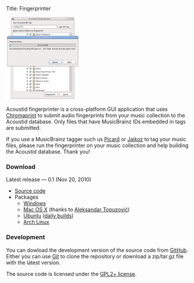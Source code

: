 Title: Fingerprinter

<div class="rightimg">

![Screenshot](/static/fingerprinter-gnome-small.png)

</div>

Acoustid fingerprinter is a cross-platform GUI application that uses
[Chromaprint][chp] to submit audio fingerprints from your music collection
to the Acoustid database. Only files that have MusicBrainz IDs embedded in
tags are submitted.

If you use a MusicBrainz tagger such us [Picard][picard] or [Jaikoz][jaikoz]
to tag your music files, please run the fingerprinter on your music collection
and help building the Acoustid database. Thank you!

[chp]: /chromaprint
[picard]: http://musicbrainz.org/doc/Picard
[jaikoz]: http://www.jthink.net/jaikoz/

### Download

Latest release &mdash; 0.1 (Nov 20, 2010)

 * [Source code][src]
 * Packages
     * [Windows][win]
     * [Mac OS X][osx] (thanks to [Aleksandar Topuzović][osxthread])
     * [Ubuntu][ppa] ([daily builds][ppad])
     * [Arch Linux](http://aur.archlinux.org/packages.php?ID=46382)

[src]: http://launchpad.net/acoustid-fingerprinter/trunk/0.1/+download/acoustid-fingerprinter-0.1.tar.gz
[win]: http://launchpad.net/acoustid-fingerprinter/trunk/0.1/+download/acoustid-fingerprinter-0.1-win32-2.zip
[osx]: http://dl.dropbox.com/u/3759035/acousticid/acoustid-fingerprinter.app.zip
[osxthread]: http://groups.google.com/group/acoustid/browse_thread/thread/be087459ee9a4cea
[ppa]: https://launchpad.net/~luks/+archive/acoustid
[ppad]: https://launchpad.net/~luks/+archive/acoustid-daily

### Development

You can dowload the development version of the source code from [GitHub][gh].
Either you can use [Git][git] to clone the repository or download a
zip/tar.gz file with the latest version.

The source code is licensed under the [GPL2+ license][gpl].

[gpl]: http://www.gnu.org/licenses/gpl-2.0.html
[gh]: https://github.com/lalinsky/acoustid-fingerprinter
[git]: http://git-scm.com/
